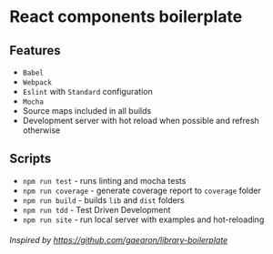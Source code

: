 # React components boilerplate

Features
--
- `Babel`
- `Webpack`
- `Eslint` with `Standard` configuration
- `Mocha`
- Source maps included in all builds
- Development server with hot reload when possible and refresh otherwise

Scripts
--
- `npm run test` - runs linting and mocha tests
- `npm run coverage` - generate coverage report to `coverage` folder
- `npm run build` - builds `lib` and `dist` folders
- `npm run tdd` - Test Driven Development
- `npm run site` - run local server with examples and hot-reloading

###### Inspired by https://github.com/gaearon/library-boilerplate
